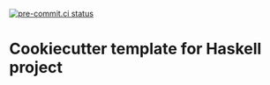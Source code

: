 [![pre-commit.ci status](https://results.pre-commit.ci/badge/github/wenkokke/cookiecutter-haskell/dev.svg)](https://results.pre-commit.ci/latest/github/wenkokke/cookiecutter-haskell/dev)

# Cookiecutter template for Haskell project
